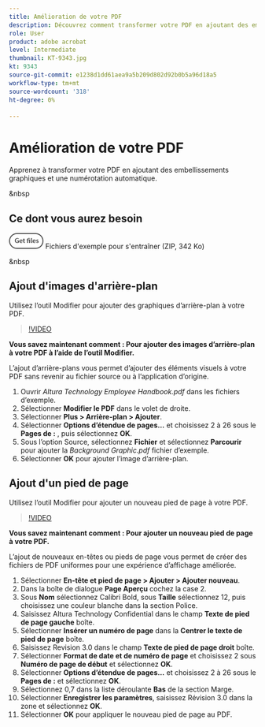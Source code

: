 ```yaml
---
title: Amélioration de votre PDF
description: Découvrez comment transformer votre PDF en ajoutant des embellissements graphiques et une numérotation automatique.
role: User
product: adobe acrobat
level: Intermediate
thumbnail: KT-9343.jpg
kt: 9343
source-git-commit: e1238d1dd61aea9a5b209d802d92b0b5a96d18a5
workflow-type: tm+mt
source-wordcount: '318'
ht-degree: 0%

---
```


# Amélioration de votre PDF

Apprenez à transformer votre PDF en ajoutant des embellissements graphiques et une numérotation automatique.

&amp;nbsp

## Ce dont vous aurez besoin

[![Téléch. fichiers](../assets/Getfiles.png)](../assets/Enhance.zip)   Fichiers d&#39;exemple pour s&#39;entraîner (ZIP, 342 Ko)

&amp;nbsp

## Ajout d&#39;images d&#39;arrière-plan

Utilisez l’outil Modifier pour ajouter des graphiques d’arrière-plan à votre PDF.

>[!VIDEO](https://video.tv.adobe.com/v/338746?hidetitle=true)

**Vous savez maintenant comment : Pour ajouter des images d’arrière-plan à votre PDF à l’aide de l’outil Modifier.**

L’ajout d’arrière-plans vous permet d’ajouter des éléments visuels à votre PDF sans revenir au fichier source ou à l’application d’origine.

1. Ouvrir *Altura Technology Employee Handbook.pdf* dans les fichiers d’exemple.
1. Sélectionner **Modifier le PDF** dans le volet de droite.
1. Sélectionner **Plus > Arrière-plan > Ajouter**.
1. Sélectionner **Options d’étendue de pages...** et choisissez 2 à 26 sous le **Pages de :** , puis sélectionnez **OK**.
1. Sous l’option Source, sélectionnez **Fichier** et sélectionnez **Parcourir** pour ajouter la *Background Graphic.pdf* fichier d’exemple.
1. Sélectionner **OK** pour ajouter l’image d’arrière-plan.

## Ajout d&#39;un pied de page

Utilisez l’outil Modifier pour ajouter un nouveau pied de page à votre PDF.

>[!VIDEO](https://video.tv.adobe.com/v/338745?hidetitle=true)

**Vous savez maintenant comment : Pour ajouter un nouveau pied de page à votre PDF.**

L’ajout de nouveaux en-têtes ou pieds de page vous permet de créer des fichiers de PDF uniformes pour une expérience d’affichage améliorée.

1. Sélectionner **En-tête et pied de page > Ajouter > Ajouter nouveau**.
1. Dans la boîte de dialogue **Page Aperçu** cochez la case 2.
1. Sous **Nom** sélectionnez Calibri Bold, sous **Taille** sélectionnez 12, puis choisissez une couleur blanche dans la section Police.
1. Saisissez Altura Technology Confidential dans le champ **Texte de pied de page gauche** boîte.
1. Sélectionner **Insérer un numéro de page** dans la **Centrer le texte de pied de page** boîte.
1. Saisissez Revision 3.0 dans le champ **Texte de pied de page droit** boîte.
1. Sélectionner **Format de date et de numéro de page** et choisissez 2 sous **Numéro de page de début** et sélectionnez **OK**.
1. Sélectionner **Options d’étendue de pages...** et choisissez 2 à 26 sous le **Pages de :** et sélectionnez **OK**.
1. Sélectionnez 0,7 dans la liste déroulante **Bas** de la section Marge.
1. Sélectionner **Enregistrer les paramètres**, saisissez Révision 3.0 dans la zone et sélectionnez **OK**.
1. Sélectionner **OK** pour appliquer le nouveau pied de page au PDF.


